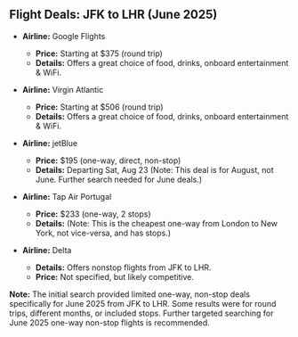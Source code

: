## Flight Deals: JFK to LHR (June 2025)

*   **Airline:** Google Flights
    *   **Price:** Starting at $375 (round trip)
    *   **Details:** Offers a great choice of food, drinks, onboard entertainment & WiFi.

*   **Airline:** Virgin Atlantic
    *   **Price:** Starting at $506 (round trip)
    *   **Details:** Offers a great choice of food, drinks, onboard entertainment & WiFi.

*   **Airline:** jetBlue
    *   **Price:** $195 (one-way, direct, non-stop)
    *   **Details:** Departing Sat, Aug 23 (Note: This deal is for August, not June. Further search needed for June deals.)

*   **Airline:** Tap Air Portugal
    *   **Price:** $233 (one-way, 2 stops)
    *   **Details:** (Note: This is the cheapest one-way from London to New York, not vice-versa, and has stops.)

*   **Airline:** Delta
    *   **Details:** Offers nonstop flights from JFK to LHR.
    *   **Price:** Not specified, but likely competitive.

**Note:** The initial search provided limited one-way, non-stop deals specifically for June 2025 from JFK to LHR. Some results were for round trips, different months, or included stops. Further targeted searching for June 2025 one-way non-stop flights is recommended.
